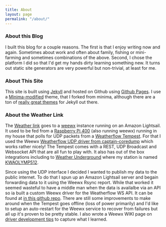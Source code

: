 ```yaml
---
title: About
layout: page
permalink: "/about/"
---
```

### About this Blog
I built this blog for a couple reasons.  The first is that I enjoy writing now and again.  Sometimes about work and often about family, fishing or mini-farming and sometimes combinations of the above.  Second, I chose the platform I did so that I'd get my hands dirty learning something new.  It turns out static site generators are very powerful but non-trivial, at least for me.  
### About This Site
This site is built using [Jekyll](https://jekyllrb.com) and hosted on Github using [Github Pages](https://pages.github.com).  I use a [Minima-modified](https://github.com/livysdad27/minima-modified) theme, that I forked from minima, although there are a ton of [really great themes](http://jekyllthemes.org) for Jekyll out there.
### About the Weather Link
The [Weather link](https://weather.boggyhollowfarm.com/) goes to a [weewx](https://weewx.com/) instance running on an Amazon Lightsail.  It used to be fed from a [Raspberry Pi 400](https://www.raspberrypi.com/products/raspberry-pi-400/) (also running weewx) running in my house that polls for UDP packets from a  [Weatherflow Tempest](https://weatherflow.com/tempest-weather-system/).  For that I used the Weewx [Weatherflow UDP driver from captain-coredump](https://github.com/captain-coredump/weatherflow-udp) which works rather nicely!  The Tempest comes with a REST, UDP Broadcast and Websocket API that are all fun to play with.  It also has out of the box integrations including to [Weather Underground](https://www.wunderground.com/dashboard/pws/KWAOLYMP512) where my station is named [KWAOLYMP512](https://www.wunderground.com/weather/us/wa/olympia/KWAOLYMP512).  

Since using the UDP interface I decided I wanted to publish my data to the public internet.  To do that I spun up an Amazon Lightsail server and begain forwarding data to it using the Weewx Rsync report.  While that worked it seemed wasteful to have a middle man when the data is availalbe via an API so ia built a custom Weewx driver for the Weatherflow WS API.  It can be found at [in this github repo](https://github.com/captain-coredump/weatherflow-udp).  There are still some improvements to make around when the Tempest goes offline (loss of power primarily) and I'd like to setup an auto-restart for the Weewx service to recover from failures but all up it's proven to be pretty stable.  I also wrote a Weewx WIKI page on [driver development tips](https://github.com/weewx/weewx/wiki/Weewx-Driver-Development-Tips) to capture what I learned.  